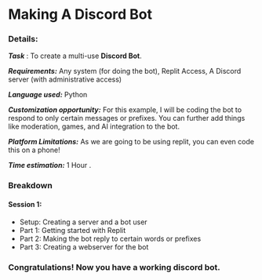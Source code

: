 # Making A Discord Bot

### Details:
**_Task_** : To create a multi-use **Discord Bot**.

**_Requirements:_** Any system (for doing the bot), Replit Access, A Discord server (with administrative access)

**_Language used:_** Python

**_Customization opportunity:_** For this example, I will be coding the bot to respond to only certain messages or prefixes. You can further add things like moderation, games, and AI integration to the bot.

**_Platform Limitations:_** As we are going to be using replit, you can even code this on a phone!

**_Time estimation:_** 1 Hour .

### Breakdown
#### Session 1:
- Setup: Creating a server and a bot user
- Part 1: Getting started with Replit
- Part 2: Making the bot reply to certain words or prefixes 
- Part 3: Creating a webserver for the bot

### Congratulations! Now you have a working discord bot.

